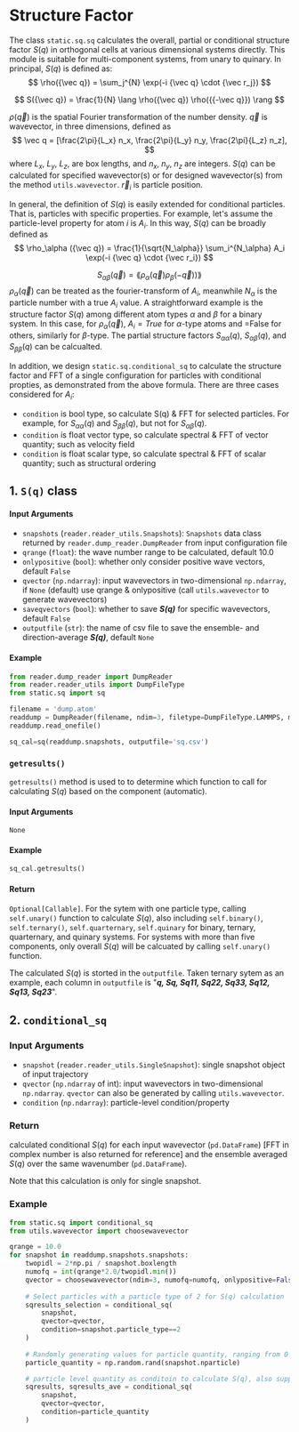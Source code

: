 # Structure Factor

The class `static.sq.sq` calculates the overall, partial or conditional structure factor $S(q)$ in orthogonal cells at various dimensional systems directly. This module is suitable for multi-component systems, from unary to quinary. In principal, $S(q)$ is defined as:
$$
\rho({\vec q}) = \sum_j^{N} \exp(-i {\vec q} \cdot {\vec r_j})
$$

$$
S({\vec q}) = \frac{1}{N} \lang \rho({\vec q}) \rho({{-\vec q}}) \rang
$$

$\rho({\vec q})$ is the spatial Fourier transformation of the number density. $\vec q$ is wavevector, in three dimensions, defined as 
$$
\vec q = [\frac{2\pi}{L_x} n_x, \frac{2\pi}{L_y} n_y, \frac{2\pi}{L_z} n_z],
$$
where $L_x$, $L_y$, $L_z$, are box lengths, and $n_x$, $n_y$, $n_z$ are integers. $S(q)$ can be calculated for specified wavevector(s) or for designed wavevector(s) from the method `utils.wavevector`. $\vec r_i$ is particle position.

In general, the definition of $S(q)$ is easily extended for conditional particles. That is, particles with specific properties. For example, let's assume the particle-level property for atom $i$ is $A_i$.
In this way, $S(q)$ can be broadly defined as
$$
\rho_\alpha ({\vec q}) = \frac{1}{\sqrt{N_\alpha}} \sum_i^{N_\alpha} A_i \exp(-i {\vec q} \cdot {\vec r_i})
$$

$$
S_{\alpha\beta}({\vec q}) = \lang \rho_\alpha({\vec q}) \rho_\beta({-\vec q})) \rang
$$
$\rho_\alpha ({\vec q})$ can be treated as the fourier-transform of $A_i$, meanwhile $N_\alpha$ is the particle number with a true $A_i$ value. A straightforward example is the structure factor $S(q)$ among different atom types $\alpha$ and $\beta$ for a binary system. In this case, for $\rho_\alpha ({\vec q})$, $A_i = True$ for $\alpha$-type atoms and =False for others, similarly for $\beta$-type. The partial structure factors $S_{\alpha\alpha}(q)$, $S_{\alpha\beta}(q)$, and $S_{\beta\beta}(q)$ can be calcualted.

In addition, we design `static.sq.conditional_sq` to calculate the structure factor and FFT of a single configuration for particles with conditional propties, as demonstrated from the above formula. There are three cases considered for $A_i$:

- `condition` is bool type, so calculate S(q) & FFT for selected particles. For example, for $S_{\alpha\alpha}(q)$ and $S_{\beta\beta}(q)$, but not for $S_{\alpha\beta}(q)$.
- `condition` is float vector type, so calculate spectral & FFT of vector quantity; such as velocity field
- `condition` is float scalar type, so calculate spectral & FFT of scalar quantity; such as structural ordering


## 1. `S(q)` class

#### Input Arguments
- `snapshots` (`reader.reader_utils.Snapshots`): `Snapshots` data class returned by `reader.dump_reader.DumpReader` from input configuration file
- `qrange` (`float`): the wave number range to be calculated, default 10.0
- `onlypositive` (`bool`): whether only consider positive wave vectors, default `False`
- `qvector` (`np.ndarray`): input wavevectors in two-dimensional `np.ndarray`, if `None` (default) use qrange & onlypositive (call `utils.wavevector` to generate wavevectors)
- `saveqvectors` (`bool`): whether to save ***S(q)*** for specific wavevectors, default `False`
- `outputfile` (`str`): the name of csv file to save the ensemble- and direction-average ***S(q)***, default `None`

#### Example

```python
from reader.dump_reader import DumpReader
from reader.reader_utils import DumpFileType
from static.sq import sq

filename = 'dump.atom'
readdump = DumpReader(filename, ndim=3, filetype=DumpFileType.LAMMPS, moltypes=None)
readdump.read_onefile()

sq_cal=sq(readdump.snapshots, outputfile='sq.csv')
```

### `getresults()`
`getresults()` method is used to to determine which function to call for calculating $S(q)$ based on the component (automatic).

#### Input Arguments
`None`

#### Example
```python
sq_cal.getresults()
```

#### Return
`Optional[Callable]`. For the sytem with one particle type, calling `self.unary()` function to calculate $S(q)$, also including `self.binary()`, `self.ternary()`, `self.quarternary`, `self.quinary` for binary, ternary, quarternary, and quinary systems. For systems with more than five components, only overall $S(q)$ will be calcuated by calling `self.unary()` function.

The calculated $S(q)$ is storted in the `outputfile`. Taken ternary sytem as an example, each column in `outputfile` is "***q, Sq, Sq11, Sq22, Sq33, Sq12, Sq13, Sq23***".

## 2. `conditional_sq`

### Input Arguments
- `snapshot` (`reader.reader_utils.SingleSnapshot`): single snapshot object of input trajectory
- `qvector` (`np.ndarray` of int): input wavevectors in two-dimensional `np.ndarray`. `qvector` can also be generated by calling `utils.wavevector`.
- `condition` (`np.ndarray`): particle-level condition/property

### Return

calculated conditional $S(q)$ for each input wavevector (`pd.DataFrame`) [FFT in complex number is also returned for reference] and the ensemble averaged $S(q)$ over the same wavenumber (`pd.DataFrame`). 

Note that this calculation is only for single snapshot.

### Example
```python
from static.sq import conditional_sq
from utils.wavevector import choosewavevector

qrange = 10.0
for snapshot in readdump.snapshots.snapshots:
    twopidl = 2*np.pi / snapshot.boxlength
    numofq = int(qrange*2.0/twopidl.min())
    qvector = choosewavevector(ndim=3, numofq=numofq, onlypositive=False)
    
    # Select particles with a particle type of 2 for S(q) calculation
    sqresults_selection = conditional_sq(
        snapshot, 
        qvector=qvector,
        condition=snapshot.particle_type==2
    )
    
    # Randomly generating values for particle quantity, ranging from 0 to 1
    particle_quantity = np.random.rand(snapshot.nparticle)

    # particle level quantity as conditoin to calculate S(q), also support complex-number quantity
    sqresults, sqresults_ave = conditional_sq(
        snapshot, 
        qvector=qvector, 
        condition=particle_quantity
    )

```

